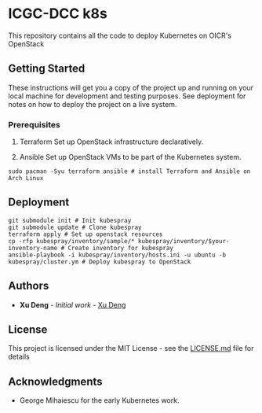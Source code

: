 # ICGC-DCC k8s

This repository contains all the code to deploy Kubernetes on OICR's OpenStack

## Getting Started

These instructions will get you a copy of the project up and running on your local machine for development and testing purposes. See deployment for notes on how to deploy the project on a live system.

### Prerequisites

1. Terraform
   Set up OpenStack infrastructure declaratively.

2. Ansible
   Set up OpenStack VMs to be part of the Kubernetes system.

```
sudo pacman -Syu terraform ansible # install Terraform and Ansible on Arch Linux
```

## Deployment

``` shell
git submodule init # Init kubespray
git submodule update # Clone kubespray
terraform apply # Set up openstack resources
cp -rfp kubespray/inventory/sample/* kubespray/inventory/$your-inventory-name # Create inventory for kubespray
ansible-playbook -i kubespray/inventory/hosts.ini -u ubuntu -b kubespray/cluster.ym # Deploy kubespray to OpenStack
```

## Authors

* **Xu Deng** - *Initial work* - [Xu Deng](https://github.com/d8660091)

## License

This project is licensed under the MIT License - see the [LICENSE.md](LICENSE.md) file for details

## Acknowledgments

* George Mihaiescu for the early Kubernetes work.
